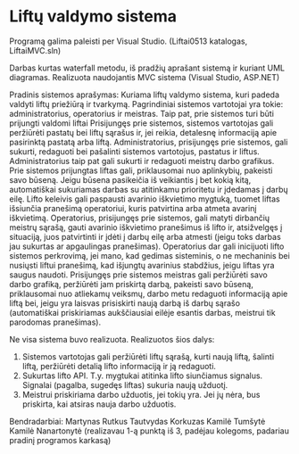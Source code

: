 # Liftų valdymo sistema

Programą galima paleisti per Visual Studio. (Liftai0513 katalogas, LiftaiMVC.sln)


Darbas kurtas waterfall metodu, iš pradžių aprašant sistemą ir kuriant UML diagramas.
Realizuota naudojantis MVC sistema (Visual Studio, ASP.NET)

Pradinis sistemos aprašymas:
Kuriama liftų valdymo sistema, kuri padeda valdyti liftų priežiūrą ir tvarkymą. Pagrindiniai sistemos vartotojai yra tokie: administratorius, operatorius ir meistras. Taip pat, prie sistemos turi būti prijungti valdomi liftai
Prisijungęs prie sistemos, sistemos vartotojas gali peržiūrėti pastatų bei liftų sąrašus ir, jei reikia, detalesnę informaciją apie pasirinktą pastatą arba liftą.
Administratorius, prisijungęs prie sistemos, gali sukurti, redaguoti bei pašalinti sistemos vartotojus, pastatus ir liftus. Administratorius taip pat gali sukurti ir redaguoti meistrų darbo grafikus.
Prie sistemos prijungtas liftas gali, priklausomai nuo aplinkybių, pakeisti savo būseną. Jeigu būsena pasikeičia iš veikiantis į bet kokią kitą, automatiškai sukuriamas darbas su atitinkamu prioritetu ir įdedamas į darbų eilę. Lifto keleivis gali paspausti avarinio iškvietimo mygtuką, tuomet liftas išsiunčia pranešimą operatoriui, kuris patvirtina arba atmeta avarinį iškvietimą.
Operatorius, prisijungęs prie sistemos, gali matyti dirbančių meistrų sąrašą, gauti avarinio iškvietimo pranešimus iš lifto ir, atsižvelgęs į situaciją, juos patvirtinti ir įdėti į darbų eilę arba atmesti (jeigu toks darbas jau sukurtas ar apgaulingas pranešimas). Operatorius dar gali inicijuoti lifto sistemos perkrovimą, jei mano, kad gedimas sisteminis, o ne mechaninis bei nusiųsti liftui pranešimą, kad išjungtų avarinius stabdžius, jeigu liftas yra saugus naudoti.
Prisijungęs prie sistemos meistras gali peržiūrėti savo darbo grafiką, peržiūrėti jam priskirtą darbą, pakeisti savo būseną, priklausomai nuo atliekamų veiksmų, darbo metu redaguoti informaciją apie liftą bei, jeigu yra laisvas prisiskirti naują darbą iš darbų sąrašo (automatiškai priskiriamas aukščiausiai eilėje esantis darbas, meistrui tik parodomas pranešimas).

Ne visa sistema buvo realizuota. Realizuotos šios dalys:
1. Sistemos vartotojas gali peržiūrėti liftų sąrašą, kurti naują liftą, šalinti liftą, peržiūrėti detalią lifto informaciją ir ją redaguoti.
2. Sukurtas lifto API. T.y. mygtukai atitinka lifto siunčiamus signalus. Signalai (pagalba, sugedęs liftas) sukuria naują užduotį.
3. Meistrui priskiriama darbo užduotis, jei tokių yra. Jei jų nėra, bus priskirta, kai atsiras nauja darbo užduotis.

Bendradarbiai:
Martynas Rutkus
Tautvydas Korkuzas
Kamilė Tumšytė
Kamilė Nanartonytė (realizavau 1-ą punktą iš 3, padėjau kolegoms, padariau pradinį programos karkasą)


